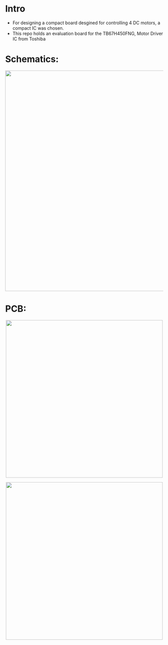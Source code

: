 # Intro
- For designing a compact board desgined for controlling 4 DC motors, a compact IC was chosen.
- This repo holds an evaluation board for the TB67H450FNG, Motor Driver IC from Toshiba

# Schematics:
<p align="center">
<img src="https://github.com/Ahmed0Sherif/TB67H450FNG-Evaluation-Board/assets/93788514/68571c4f-4666-4841-87cf-0340631dd61c" width="700" height="auto">
</p>

# PCB:
<p align="center">
<img src="https://github.com/Ahmed0Sherif/TB67H450FNG-Evaluation-Board/assets/93788514/7fb91493-f919-49c8-8c4c-dddbba20837d" width="500" height="auto">
</p>

<p align="center">
<img src="https://github.com/Ahmed0Sherif/TB67H450FNG-Evaluation-Board/assets/93788514/ce6e9783-e2c3-40c3-85c3-ed1189ba4e48" width="500" height="auto">
</p>


